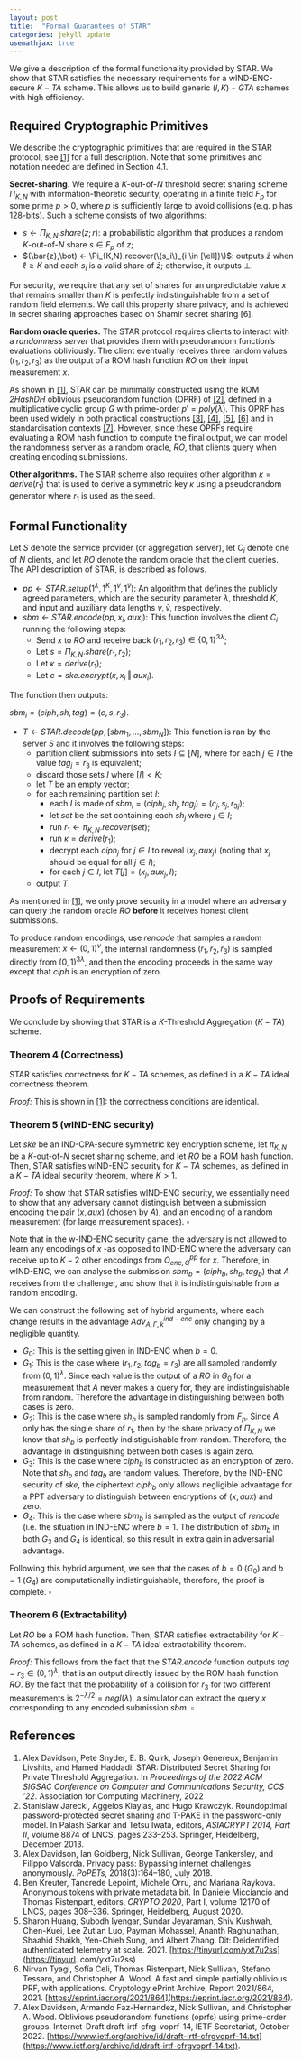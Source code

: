```yaml
---
layout: post
title:  "Formal Guarantees of STAR"
categories: jekyll update
usemathjax: true
---
```


We give a description of the formal functionality provided by STAR. We show that STAR satisfies the necessary requirements for a wIND-ENC-secure $K-TA$ scheme. This allows us to build generic $(l, K)-GTA$ schemes with high efficiency.

## Required Cryptographic Primitives

We describe the cryptographic primitives that are required in the STAR protocol, see [\[1\]](#references) for a full description.
Note that some primitives and notation needed are defined in Section 4.1.

**Secret-sharing.** We require a $K$-out-of-$N$ threshold secret sharing scheme $\Pi_{K,N}$ with information-theoretic security, operating in a finite field $F_p$ for some prime $p > 0$, where $p$ is sufficiently large to avoid collisions (e.g. p has 128-bits).
Such a scheme consists of two algorithms:

* $s \leftarrow \Pi_{K,N}.share(z; r)$: a probabilistic algorithm that produces a random $K$-out-of-$N$ share $s \in F_p$ of $z$;
* $(\bar{z},\bot) ← \Pi_{K,N}.recover(\(s_i\)_{i \in [\ell]}\)$: outputs $\bar{z}$ when $\ell \geq K$ and each $s_i$ is a valid share of $\bar{z}$; otherwise, it outputs $\bot$.

For security, we require that any set of shares for an unpredictable value $x$ that remains smaller than $K$ is perfectly indistinguishable from a set of random field elements. We call this property share privacy, and is achieved in secret sharing approaches based on Shamir secret sharing [6].

**Random oracle queries.** The STAR protocol requires clients to interact with a *randomness server* that provides them with pseudorandom function’s evaluations obliviously. The client eventually receives three random values $(r_1, r_2, r_3)$ as the output of a ROM hash function $RO$ on their input measurement $x$.

As shown in [\[1\]](#references), STAR can be minimally constructed using the ROM *2HashDH* oblivious pseudorandom function (OPRF) of [\[2\]](#references), defined in a multiplicative cyclic group $G$ with prime-order $p' = poly(\lambda)$. This OPRF has been used widely in both practical constructions [\[3\]](#references), [\[4\]](#references), [\[5\]](#references), [\[6\]](#references) and in standardisation contexts [\[7\]](#references). However, since these OPRFs require evaluating a ROM hash function to compute the final output, we can model the randomness server as a random oracle, $RO$, that clients query when creating encoding submissions.

**Other algorithms.** The STAR scheme also requires other algorithm $\kappa = derive(r_1)$ that is used to derive a symmetric key $\kappa$ using a pseudorandom generator where $r_1$ is used as the seed.

## Formal Functionality

Let $S$ denote the service provider (or aggregation server), let $C_i$ denote one of $N$ clients, and let $RO$ denote the random oracle that the client queries. The API description of STAR, is described as follows.

* $pp \leftarrow STAR.setup(1^\lambda,1^K,1^v,1^\bar{v})$: An algorithm that defines the publicly agreed parameters, which are the security parameter $\lambda$, threshold $K$, and input and auxiliary data lengths $v, \bar{v}$, respectively.
* $sbm \leftarrow STAR.encode(pp,x_i,aux_i)$: This function involves the client $C_i$ running the following steps:
  * Send $x$ to $RO$ and receive back $(r_1,r_2,r_3) \in \{0,1\}^{3\lambda}$;
  * Let $s = \Pi_{K,N}.share(r_1, r_2)$;
  * Let $\kappa = derive(r_1)$;
  * Let $c = ske.encrypt(\kappa, x_i \mathbin\Vert aux_{i})$.

The function then outputs:

$sbm_i = (ciph, sh, tag) = (c, s, r_3)$.

* $T \leftarrow STAR.decode(pp,[sbm_1,\ldots,sbm_N])$: This function is ran by the server $S$ and it involves the following steps:
  * partition client submissions into sets $I \subseteq [N]$, where for each $j \in I$ the value $tag_j = r_3$ is equivalent;
  * discard those sets $I$ where $[I] < K$;
  * let $T$ be an empty vector;
  * for each remaining partition set $I$:
    * each $I$ is made of $sbm_i = (ciph_j, sh_j, tag_j) = (c_j, s_j, r_{3j})$;
    * let $set$ be the set containing each $sh_j$ where $j \in I$;
    * run $r_1 \leftarrow \pi_{K, N}.recover(set)$;
    * run $\kappa = derive(r_1)$;
    * decrypt each $ciph_j$ for $j \in I$ to reveal $(x_j,aux_j)$ (noting that $x_j$ should be equal for all $j \in I$);
    * for each $j \in I$, let $T[j] = (x_j,aux_j,I)$;
  * output $T$.

As mentioned in [\[1\]](#references), we only prove security in a model where an adversary can query the random oracle $RO$ **before** it receives honest client submissions.

To produce random encodings, use $rencode$ that samples a random measurement $x \leftarrow (0,1)^v$, the internal randomness $(r_1,r_2,r_3)$ is sampled directly from $(0, 1)^{3\lambda}$, and then the encoding proceeds in the same way except that $ciph$ is an encryption of zero.

## Proofs of Requirements

We conclude by showing that STAR is a $K$-Threshold Aggregation ($K-TA$) scheme.

### Theorem 4 (Correctness)

STAR satisfies correctness for $K-TA$ schemes, as defined in a $K-TA$ ideal correctness theorem.

*Proof:* This is shown in [\[1\]](#references): the correctness conditions are identical.

### Theorem 5 (wIND-ENC security)

Let $ske$ be an IND-CPA-secure symmetric key encryption scheme, let $\pi_{K, N}$ be a $K$-out-of-$N$ secret sharing scheme, and let $RO$ be a ROM hash function. Then, STAR satisfies wIND-ENC security for $K-TA$ schemes, as defined in a $K-TA$ ideal security theorem, where $K > 1$.

*Proof:* To show that STAR satisfies wIND-ENC security, we essentially need to show that any adversary cannot distinguish between a submission encoding the pair $(x,aux)$ (chosen by $A$), and an encoding of a random measurement (for large measurement spaces). $\square$

Note that in the w-IND-ENC security game, the adversary is not allowed to learn any encodings of $x$ -as opposed to IND-ENC where the adversary can receive up to $K-2$ other encodings from $O_{enc, Q}^{pp}$ for $x$. Therefore, in wIND-ENC, we can analyse the submission $sbm_b = (ciph_b,sh_b,tag_b)$ that $A$ receives from the challenger, and show that it is indistinguishable from a random encoding.

We can construct the following set of hybrid arguments, where each change results in the advantage $Adv_{A, \Gamma, k}^{ind-enc}$ only changing by a negligible quantity.

* $G_0$: This is the setting given in IND-ENC when $b=0$.
* $G_1$: This is the case where $(r_1,r_2,tag_b = r_3)$ are all sampled randomly from $(0,1)^\lambda$. Since each value is the output of a $RO$ in $G_0$ for a measurement that $A$ never makes a query for, they are indistinguishable from random. Therefore the advantage in distinguishing between both cases is zero.
* $G_2$: This is the case where $sh_b$ is sampled randomly from $F_p$. Since $A$ only has the single share of $r_1$, then by the share privacy of $\Pi_{K,N}$ we know that $sh_b$ is perfectly indistiguishable from random. Therefore, the advantage in distinguishing between both cases is again zero.
* $G_3$: This is the case where $ciph_b$ is constructed as an encryption of zero. Note that $sh_b$ and $tag_b$ are random values. Therefore, by the IND-ENC security of $ske$, the ciphertext $ciph_b$ only allows negligible advantage for a PPT adversary to distinguish between encryptions of $(x,aux)$ and zero.
* $G_4$: This is the case where $sbm_b$ is sampled as the output of $rencode$ (i.e. the situation in IND-ENC where $b=1$. The distribution of $sbm_b$ in both $G_3$ and $G_4$ is identical, so this result in extra gain in adversarial advantage.

Following this hybrid argument, we see that the cases of $b=0$ ($G_0$) and $b=1$ ($G_4$) are computationally indistinguishable, therefore, the proof is complete. $\square$

### Theorem 6 (Extractability)

Let $RO$ be a ROM hash function. Then, STAR satisfies extractability for $K-TA$ schemes, as defined in a $K-TA$ ideal extractability theorem.

*Proof:* This follows from the fact that the $STAR.encode$ function outputs $tag = r_3 \in (0,1)^\lambda$, that is an output directly issued by the ROM hash function $RO$. By the fact that the probability of a collision for $r_3$ for two different measurements is $2^{-\lambda/2} = negl(\lambda)$, a simulator can extract the query $x$ corresponding to any encoded submission $sbm$. $\square$


## References

1. Alex Davidson, Pete Snyder, E. B. Quirk, Joseph Genereux, Benjamin Livshits, and Hamed Haddadi. STAR: Distributed Secret Sharing for Private Threshold Aggregation. In *Proceedings of the 2022 ACM SIGSAC Conference on Computer and Communications Security, CCS ’22*. Association for Computing Machinery, 2022
2. Stanislaw Jarecki, Aggelos Kiayias, and Hugo Krawczyk. Roundoptimal password-protected secret sharing and T-PAKE in the password-only model. In Palash Sarkar and Tetsu Iwata, editors, *ASIACRYPT 2014, Part II*, volume 8874 of LNCS, pages 233–253. Springer, Heidelberg, December 2013.
3. Alex Davidson, Ian Goldberg, Nick Sullivan, George Tankersley, and Filippo Valsorda. Privacy pass: Bypassing internet challenges anonymously. *PoPETs*, 2018(3):164–180, July 2018.
4. Ben Kreuter, Tancrede Lepoint, Michele Orru, and Mariana Raykova. Anonymous tokens with private metadata bit. In Daniele Micciancio and Thomas Ristenpart, editors, *CRYPTO 2020*, Part I, volume 12170 of LNCS, pages 308–336. Springer, Heidelberg, August 2020.
5. Sharon Huang, Subodh Iyengar, Sundar Jeyaraman, Shiv Kushwah, Chen-Kuei, Lee Zutian Luo, Payman Mohassel, Ananth Raghunathan, Shaahid Shaikh, Yen-Chieh Sung, and Albert Zhang. Dit: Deidentified authenticated telemetry at scale. 2021. [https://tinyurl.com/yxt7u2ss](https://tinyurl.
com/yxt7u2ss)
6. Nirvan Tyagi, Sofía Celi, Thomas Ristenpart, Nick Sullivan, Stefano Tessaro, and Christopher A. Wood. A fast and simple partially oblivious PRF, with applications. Cryptology ePrint Archive, Report 2021/864, 2021. [https://eprint.iacr.org/2021/864](https://eprint.iacr.org/2021/864).
7. Alex Davidson, Armando Faz-Hernandez, Nick Sullivan, and Christopher A. Wood. Oblivious pseudorandom functions (oprfs) using prime-order groups. Internet-Draft draft-irtf-cfrg-voprf-14, IETF Secretariat, October 2022. [https://www.ietf.org/archive/id/draft-irtf-cfrgvoprf-14.txt](https://www.ietf.org/archive/id/draft-irtf-cfrgvoprf-14.txt).
